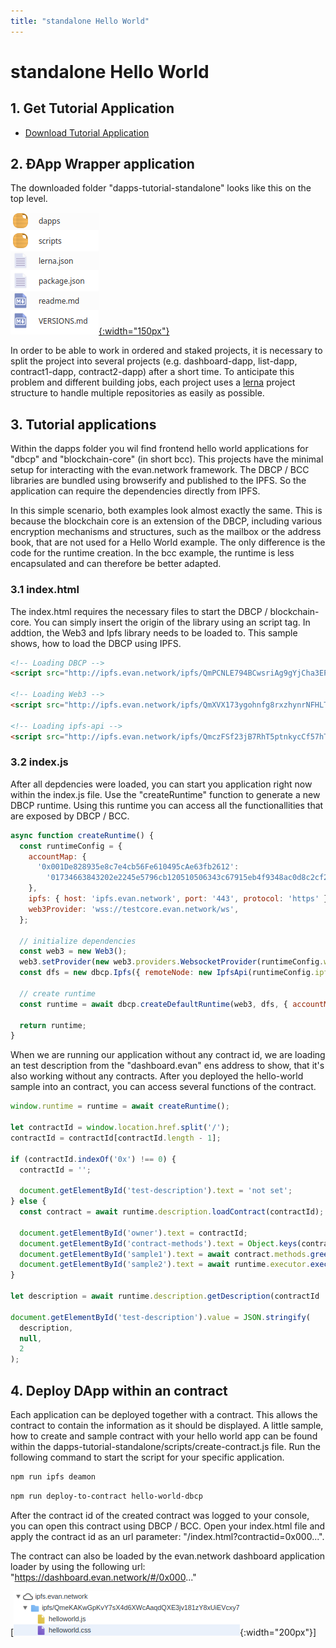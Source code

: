 ```yaml
---
title: "standalone Hello World"
---
```

# standalone Hello World

## 1. Get Tutorial Application
- [Download Tutorial Application](https://github.com/evannetwork/dapps-tutorial-standalone)

## 2. ÐApp Wrapper application
The downloaded folder "dapps-tutorial-standalone" looks like this on the top level.

[![dapps-tutorial - directory](/public/dapps/hello-world/dapps-tutorial-dir-structure.png){:width="150px"}](/public/dapps/hello-world/dapps-tutorial-dir-structure.png)

In order to be able to work in ordered and staked projects, it is necessary to split the project into several projects (e.g. dashboard-dapp, list-dapp, contract1-dapp, contract2-dapp) after a short time. To anticipate this problem and different building jobs, each project uses a [lerna](https://github.com/lerna/lerna) project structure to handle multiple repositories as easily as possible.

## 3. Tutorial applications
Within the dapps folder you wil find frontend hello world applications for "dbcp" and "blockchain-core" (in short bcc). This projects have the minimal setup for interacting with the evan.network framework. The DBCP / BCC libraries are bundled using browserify and published to the IPFS. So the application can require the dependencies directly from IPFS.

In this simple scenario, both examples look almost exactly the same. This is because the blockchain core is an extension of the DBCP, including various encryption mechanisms and structures, such as the mailbox or the address book, that are not used for a Hello World example. The only difference is the code for the runtime creation. In the bcc example, the runtime is less encapsulated and can therefore be better adapted.

### 3.1 index.html
The index.html requires the necessary files to start the DBCP / blockchain-core. You can simply insert the origin of the library using an script tag. In addtion, the Web3 and Ipfs library needs to be loaded to.
This sample shows, how to load the DBCP using IPFS.

```html
<!-- Loading DBCP -->
<script src="http://ipfs.evan.network/ipfs/QmPCNLE794BCwsriAg9gYjCha3EPZHDxefB5GNwugoUgfh"></script>

<!-- Loading Web3 -->
<script src="http://ipfs.evan.network/ipfs/QmXVX173ygohnfg8rxzhynrNFHLTLKUqcBEKAFrEZGA9JN"></script>

<!-- Loading ipfs-api -->
<script src="http://ipfs.evan.network/ipfs/QmczFSf23jB7RhT5ptnkycCf57hTGdfUE1Pa2qbZe4pmEN"></script>
```

### 3.2 index.js
After all depdencies were loaded, you can start you application right now within the index.js file.
Use the "createRuntime" function to generate a new DBCP runtime. Using this runtime you can access all the functionallities that are exposed by DBCP / BCC.

```js
async function createRuntime() {
  const runtimeConfig = {
    accountMap: {
      '0x001De828935e8c7e4cb56Fe610495cAe63fb2612':
        '01734663843202e2245e5796cb120510506343c67915eb4f9348ac0d8c2cf22a',
    },
    ipfs: { host: 'ipfs.evan.network', port: '443', protocol: 'https' },
    web3Provider: 'wss://testcore.evan.network/ws',
  };

  // initialize dependencies
  const web3 = new Web3();
  web3.setProvider(new web3.providers.WebsocketProvider(runtimeConfig.web3Provider));
  const dfs = new dbcp.Ipfs({ remoteNode: new IpfsApi(runtimeConfig.ipfs), });

  // create runtime
  const runtime = await dbcp.createDefaultRuntime(web3, dfs, { accountMap: runtimeConfig.accountMap, });

  return runtime;
}
```

When we are running our application without any contract id, we are loading an test description from the "dashboard.evan" ens address to show, that it's also working without any contracts. After you deployed the hello-world sample into an contract, you can access several functions of the contract.

```js
window.runtime = runtime = await createRuntime();

let contractId = window.location.href.split('/');
contractId = contractId[contractId.length - 1];

if (contractId.indexOf('0x') !== 0) {
  contractId = '';

  document.getElementById('test-description').text = 'not set';
} else {
  const contract = await runtime.description.loadContract(contractId);
  
  document.getElementById('owner').text = contractId;
  document.getElementById('contract-methods').text = Object.keys(contract.methods).join(', ');
  document.getElementById('sample1').text = await contract.methods.greet().call();
  document.getElementById('sample2').text = await runtime.executor.executeContractCall(contract, 'greet');
}

let description = await runtime.description.getDescription(contractId || 'dashboard.evan');

document.getElementById('test-description').value = JSON.stringify(
  description,
  null,
  2
);
```

## 4. Deploy DApp within an contract
Each application can be deployed together with a contract. This allows the contract to contain the information as it should be displayed. A little sample, how to create and sample contract with your hello world app can be found within the dapps-tutorial-standalone/scripts/create-contract.js file. Run the following command to start the script for your specific application.

```sh
npm run ipfs deamon
```

```sh
npm run deploy-to-contract hello-world-dbcp
```

After the contract id of the created contract was logged to your console, you can open this contract using DBCP / BCC. Open your index.html file and apply the contract id as an url parameter: "/index.html?contractid=0x000...".

The contract can also be loaded by the evan.network dashboard application loader by using the following url: "https://dashboard.evan.network/#/0x000..."

[![dapps-tutorial - directory](/public/dapps/hello-world/dapp-from-contract.png){:width="200px"}]
